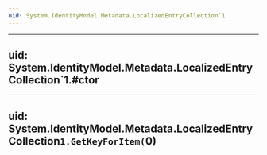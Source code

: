 ```yaml
---
uid: System.IdentityModel.Metadata.LocalizedEntryCollection`1
---
```


---
uid: System.IdentityModel.Metadata.LocalizedEntryCollection`1.#ctor
---

---
uid: System.IdentityModel.Metadata.LocalizedEntryCollection`1.GetKeyForItem(`0)
---
